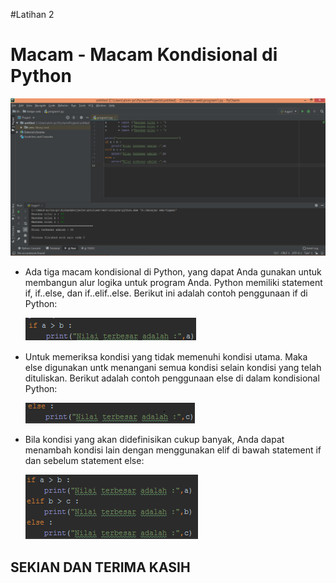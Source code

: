 #Latihan 2

# Macam - Macam Kondisional di Python #

![alt text](a.png)

- Ada tiga macam kondisional di Python, yang dapat Anda gunakan untuk membangun alur logika untuk program Anda. 
Python memiliki statement if, if..else, dan if..elif..else. 
Berikut ini adalah contoh penggunaan if di Python:

	![alt text](b.png)

- Untuk memeriksa kondisi yang tidak memenuhi kondisi utama. 
Maka else digunakan untk menangani semua kondisi selain kondisi yang telah dituliskan. 
Berikut adalah contoh penggunaan else di dalam kondisional Python:

	![alt text](c.png)

- Bila kondisi yang akan didefinisikan cukup banyak, Anda dapat menambah kondisi lain dengan menggunakan elif di bawah statement if dan sebelum statement else:

	![alt text](d.png)





## SEKIAN DAN TERIMA KASIH ##